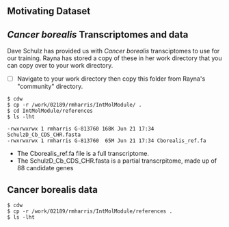 ## Motivating Dataset

## *Cancer borealis* Transcriptomes and data

Dave Schulz has provided us with *Cancer borealis* transciptomes to use for our training. Rayna has stored a copy of these in her work directory that you can copy over to your work directory. 

- [ ] Navigate to your work directory then copy this folder from Rayna's "community" directory. 

~~~ {.bash}
$ cdw
$ cp -r /work/02189/rmharris/IntMolModule/ .
$ cd IntMolModule/references
$ ls -lht
~~~ 

~~~ {.output}
-rwxrwxrwx 1 rmharris G-813760 168K Jun 21 17:34 SchulzD_Cb_CDS_CHR.fasta
-rwxrwxrwx 1 rmharris G-813760  65M Jun 21 17:34 Cborealis_ref.fa
~~~ 

- The Cborealis_ref.fa file is a full transcriptome. 
- The SchulzD_Cb_CDS_CHR.fasta is a partial transcrpitome, made up of 88 candidate genes


## Cancer borealis data

~~~ {.bash}
$ cdw
$ cp -r /work/02189/rmharris/IntMolModule/references .
$ ls -lht
~~~ 